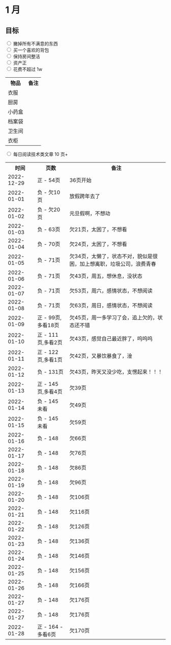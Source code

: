 # 1 月

## 目标

<input type="radio" /> 撇掉所有不满意的东西  
<input type="radio" /> 买一个喜欢的背包  
<input type="radio" /> 保持房间整洁  
<input type="radio" /> 资产正  
<input type="radio" /> 花费不超过 1w

<table>
  <tr>
    <th>物品</th>
    <th>备注</th>
  </tr>

  <tr>
    <td>衣服</td>
    <td></td>
  </tr>
  <tr>
    <td>厨房</td>
    <td></td>
  </tr>
  <tr>
    <td>小药盒</td>
    <td></td>
  </tr>
  <tr>
    <td>档案袋</td>
    <td></td>
  </tr>
  <tr>
    <td>卫生间</td>
    <td></td>
  </tr>
  <tr>
    <td>衣柜</td>
    <td></td>
  </tr>
</table>

<input type="radio" /> 每日阅读技术类文章 10 页+

<table>
  <tr>
    <th>时间</th>
    <th>页数</th>
    <th>备注</th>
  </tr>

  <tr>
    <td>2022-12-29</td>
    <td>正 - 54页</td>
    <td>36页开始</td>
  </tr>
  <tr>
    <td>2022-01-01</td>
    <td>负 - 欠10页</td>
    <td>放假跨年去了</td>
  </tr>
  <tr>
    <td>2022-01-02</td>
    <td>负 - 欠20页</td>
    <td>元旦假啊，不想动</td>
  </tr>
  <tr>
    <td>2022-01-03</td>
    <td>负 - 63页</td>
    <td>欠21页，太困了，不想看</td>
  </tr>
  <tr>
    <td>2022-01-04</td>
    <td>负 - 70页</td>
    <td>欠24页，太困了，不想看</td>
  </tr>
  <tr>
    <td>2022-01-05</td>
    <td>负 - 71页</td>
    <td>欠34页，太懒了，状态不对，貌似是很困，加上想离职，垃圾公司，浪费青春</td>
  </tr>
  <tr>
    <td>2022-01-06</td>
    <td>负 - 71页</td>
    <td>欠43页，周五，想休息，没状态</td>
  </tr>
  <tr>
    <td>2022-01-07</td>
    <td>负 - 71页</td>
    <td>欠53页，周六，感情状态，不想阅读</td>
  </tr>
  <tr>
    <td>2022-01-08</td>
    <td>负 - 71页</td>
    <td>欠63页，周日，感情状态，不想阅读</td>
  </tr>
  <tr>
    <td>2022-01-09</td>
    <td>正 - 99页,多看18页</td>
    <td>欠45页，周一多学习了会，追上欠的，状态还不错</td>
  </tr>
  <tr>
    <td>2022-01-10</td>
    <td>正 - 111页,多看2页</td>
    <td>欠43页，感觉自己最近胖了，呜呜呜</td>
  </tr>
  <tr>
    <td>2022-01-11</td>
    <td>正 - 122页,多看1页</td>
    <td>欠42页，又暴饮暴食了，淦</td>
  </tr>
  <tr>
    <td>2022-01-12</td>
    <td>负 - 131页</td>
    <td>欠43页，昨天又没少吃，支愣起来！！！</td>
  </tr>
  <tr>
    <td>2022-01-13</td>
    <td>正 - 145页,多看4页</td>
    <td>欠39页</td>
  </tr>
  <tr>
    <td>2022-01-14</td>
    <td>负 - 145 未看</td>
    <td>欠49页</td>
  </tr>
  <tr>
    <td>2022-01-15</td>
    <td>负 - 145 未看</td>
    <td>欠59页</td>
  </tr>
  <tr>
    <td>2022-01-16</td>
    <td>负 - 148</td>
    <td>欠66页</td>
  </tr>
  <tr>
    <td>2022-01-17</td>
    <td>负 - 148</td>
    <td>欠76页</td>
  </tr>
  <tr>
    <td>2022-01-18</td>
    <td>负 - 148</td>
    <td>欠86页</td>
  </tr>
  <tr>
    <td>2022-01-19</td>
    <td>负 - 148</td>
    <td>欠96页</td>
  </tr>
  <tr>
    <td>2022-01-20</td>
    <td>负 - 148</td>
    <td>欠106页</td>
  </tr>
  <tr>
    <td>2022-01-21</td>
    <td>负 - 148</td>
    <td>欠116页</td>
  </tr>
  <tr>
    <td>2022-01-22</td>
    <td>负 - 148</td>
    <td>欠126页</td>
  </tr>
  <tr>
    <td>2022-01-23</td>
    <td>负 - 148</td>
    <td>欠136页</td>
  </tr>
  <tr>
    <td>2022-01-24</td>
    <td>负 - 148</td>
    <td>欠146页</td>
  </tr>
  <tr>
    <td>2022-01-25</td>
    <td>负 - 148</td>
    <td>欠156页</td>
  </tr>
  <tr>
    <td>2022-01-26</td>
    <td>负 - 148</td>
    <td>欠166页</td>
  </tr>
  <tr>
    <td>2022-01-27</td>
    <td>负 - 148</td>
    <td>欠176页</td>
  </tr>
  <tr>
    <td>2022-01-27</td>
    <td>负 - 148</td>
    <td>欠176页</td>
  </tr>
  <tr>
    <td>2022-01-28</td>
    <td>正 - 164 - 多看6页</td>
    <td>欠170页</td>
  </tr>
</table>
